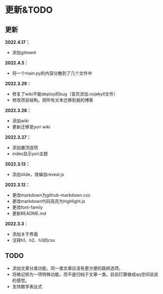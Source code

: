 # 更新&TODO

## 更新

**2022.4.17：**

- 添加gitment

**2022.4.5：**

- 将一个main.py的内容分散到了几个文件中

**2022.3.29：**

- 修复了wiki不能deploy的bug（首页添加.nojekyll文件）
- 修改项目结构，把所有文本迁移到我的博客

**2022.3.28：**

- 添加wiki
- 更新迁移至yori wiki

**2022.3.27：**

- 添加置顶选项
- index显示yori主题

**2022.3.13：**

- 添加slide，改编自reveal.js

**2022.3.12：**

- 更改markdown为github-markdown.css
- 更改markdown代码高亮为highlight.js
- 更改font-family
- 更新README.md

**2022.3.3**：

- 添加关于界面
- 注释h1、h2、h3的css

## TODO

- 添加文章分类功能，同一类文章应该有更方便的跳转选项。
- 将微记转为一项特殊功能，而不是归档于文章一类。目前打算做成qq空间说说的感觉。
- 支持数学表达式

